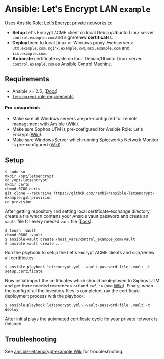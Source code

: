 # Ansible: Let's Encrypt LAN `example`
Uses [Ansible Role: Let's Encrypt private networks](https://github.com/rembik/ansible-role-letsencrypt) to:
* **Setup** Let's Encrypt ACME client on local Debian/Ubuntu Linux server `control.example.com` and sign/renew **certificate**s.
* **Deploy** them to local Linux or Windows proxy-/webservers: `utm.example.com`, `nginx.example.com`, `msx.example.com` and `iis.example.com`.
* **Automate** certificate cycle on local Debian/Ubuntu Linux server `control.example.com` as Ansible Control Machine.

## Requirements
* Ansible >= 2.5, ([Docs](http://docs.ansible.com/ansible/intro_installation.html#latest-releases-via-apt-ubuntu))
* [`letsencrypt` role requirements](https://github.com/rembik/ansible-role-letsencrypt#requirements) 

#### Pre-setup check
* Make sure all Windows servers are pre-configured for remote management with Ansible ([Wiki](https://github.com/rembik/ansible-letsencrypt-example/wiki/Configure-Windows-Server)).
* Make sure Sophos UTM is pre-configured for Ansible Role: Let's Encrypt ([Wiki](https://github.com/rembik/ansible-letsencrypt-example/wiki/Configure-Sophos-UTM)).
* Make sure Windows Server which running Spiceworks Network Monitor is pre-configured ([Wiki](https://github.com/rembik/ansible-letsencrypt-example/wiki/Configure-Spiceworks-Monitor)).

## Setup
```
$ sudo su
mkdir /opt/letsencrypt
cd /opt/letsencrypt
mkdir certs
chmod 0700 certs
git clone --recursive https://github.com/rembik/ansible-letsencrypt-example.git provision
cd provision
```
After getting repository and setting local certificate-exchange directory, create a file which contains your Ansible vault password and create an `vault` file for every needed `vars` file ([Docs](http://docs.ansible.com/ansible/playbooks_vault.html)).
```
$ touch .vault
chmod 0600 .vault
$ ansible-vault create /host_vars/control_example_com/vault
$ ansible vault create ...
```
Run the playbook to setup the Let's Encrypt ACME clients and sign/renew all certificates: 
```
$ ansible-playbook letsencrypt.yml --vault-password-file .vault -t setup,certificate
```
Now initial import the certificates which should be deployed to Sophos UTM and get there needed references `ref` and `ref_ca` (see [Wiki](https://github.com/rembik/ansible-letsencrypt-example/wiki/Configure-Sophos-UTM#4-get-certificate-references)). 
Finally, when the config of all the inventory files is completed, run the certificate deployment process with the playbook: 
```
$ ansible-playbook letsencrypt.yml --vault-password-file .vault -t deploy
```
After initial plays the automated certificate cycle for your private network is finished.

## Troubleshooting
See [ansible-letsencrypt-example Wiki](https://github.com/rembik/ansible-letsencrypt-example/wiki#troubleshooting) for troubleshooting.
